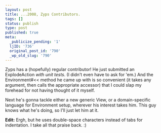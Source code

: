 ```yaml
---
layout: post
title: ...2008, Zyps Contributors.
tags: []
status: publish
type: post
published: true
meta:
  _publicize_pending: '1'
  ljID: '736'
  original_post_id: '790'
  _wp_old_slug: '790'
---
```

Zyps has a (hopefully) regular contributor!  He just submitted an ExplodeAction <em>with unit tests</em>.  (I didn't even have to ask for 'em.)  And the Environment#&lt;&lt; method he came up with is so convenient (it takes any argument, then calls the appropriate accessor) that I could slap my forehead for not having thought of it myself.

Next he&#039;s gonna tackle either a new generic View, or a domain-specific language for Environment setup, wherever his interest takes him.  This guy knows what he&#039;s doing, so I&#039;ll just let him at it.

<b>Edit:</b> Ergh, but he uses double-space characters instead of tabs for indentation.  I take all that praise back.  :)
